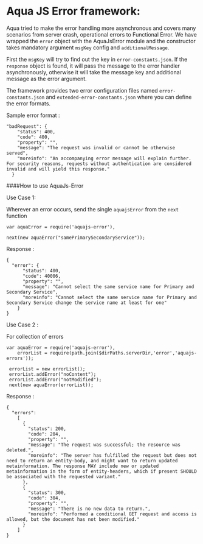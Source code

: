 # Aqua JS Error framework:
Aqua tried to make the error handling more asynchronous and covers many scenarios from server crash, operational errors to Functional Error.
We have wrapped the `error` object with the AquaJsError module and the constructor takes mandatory argument `msgKey` config and `additionalMessage`.

First the `msgKey` will try to find out the key in `error-constants.json`.
If the `response` object is found, it will pass the message to the error handler asynchronously, otherwise it will take the message key and additional message as the error argument.

The framework provides two error configuration files named `error-constants.json` and `extended-error-constants.json` where you can define the error formats.

Sample error format :
```
"badRequest": {
    "status": 400,
    "code": 400,
    "property": "",
    "message": "The request was invalid or cannot be otherwise served",
    "moreinfo": "An accompanying error message will explain further. For security reasons, requests without authentication are considered invalid and will yield this response."
  }
```
####How to use AquaJs-Error

Use Case 1:

Wherever an error occurs, send the single `aquajsError` from the `next` function
```
var aquaError = require('aquajs-error'),

next(new aquaError("samePrimarySecondaryService"));
```
Response :
```
{ 
  "error": { 
      "status": 400, 
      "code": 40006, 
      "property": "", 
      "message": "Cannot select the same service name for Primary and Secondary Service", 
      "moreinfo": "Cannot select the same service name for Primary and Secondary Service change the service name at least for one" 
    } 
}
```

Use Case 2 :

For collection of errors
```
var aquaError = require('aquajs-error'),
    errorList = require(path.join($dirPaths.serverDir,'error','aquajs-errors'));

 errorList = new errorList();
 errorList.addError("noContent");
 errorList.addError("notModified");
 next(new aquaError(errorList));
```
Response :
```
{ 
  "errors": 
    [
      { 
        "status": 200, 
        "code": 204, 
        "property": "", 
        "message": "The request was successful; the resource was deleted.",
        "moreinfo": "The server has fulfilled the request but does not need to return an entity-body, and might want to return updated metainformation. The response MAY include new or updated metainformation in the form of entity-headers, which if present SHOULD be associated with the requested variant." 
      }, 
      { 
        "status": 300, 
        "code": 304, 
        "property": "", 
        "message": "There is no new data to return.", 
        "moreinfo": "Performed a conditional GET request and access is allowed, but the document has not been modified." 
      }
    ] 
}
```


